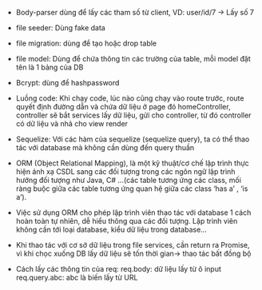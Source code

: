 - Body-parser dùng để lấy các tham số từ client, VD: user/id/7 -> Lấy số 7

* file seeder: Dùng fake data
* file migration: dùng để tạo hoặc drop table
* file model: Dùng để chứa thông tin các trường của table, mỗi model đặt tên là 1 bảng của DB

* Bcrypt: dùng để hashpassword

* Luồng code: Khi chạy code, lúc nào cũng chạy vào route trước, route quyết định đường dẫn và chứa dữ liệu ở page đó homeController, controller sẽ bắt services lấy dữ liệu, gửi cho controller, từ đó
  controller có dữ liệu và nhả cho view render

* Sequelize: Với các hàm của sequelize (sequelize query), ta có thể thao tác với database mà không cần dùng đến query thuần

* ORM (Object Relational Mapping), là một kỹ thuật/cơ chế lập trình thực hiện ánh xạ CSDL sang các đối tượng trong các ngôn ngữ lập trình hướng đối tượng như Java, C# …(các table tương ứng các class, mối ràng buộc giữa các table tương ứng quan hệ giữa các class ‘has a’ , ‘is a’).

* Việc sử dụng ORM cho phép lập trình viên thao tác với database 1 cách hoàn toàn tự nhiên, dễ hiểu thông qua các đối tượng. Lập trình viên không cần tới loại database, kiểu dữ liệu trong database…

* Khi thao tác với cơ sở dữ liệu trong file services, cần return ra Promise, vì khi chọc xuống DB lấy dữ liệu sẽ tốn thời gian-> thao tác bất đồng bộ

* Cách lấy các thông tin của req:
  req.body: dữ liệu lấy từ ô input
  req.query.abc: abc là biến lấy từ URL
